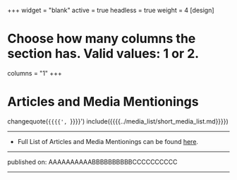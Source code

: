 +++
widget = "blank"
active = true
headless = true
weight = 4
[design]
  # Choose how many columns the section has. Valid values: 1 or 2.
  columns = "1"
+++

# Articles and Media Mentionings

changequote(`{{{{', `}}}}')
include({{{{../media_list/short_media_list.md}}}})

----------

* Full List of Articles and Media Mentionings can be found [here](https://github.com/gutsche/ForThePublic/raw/master/media_list/media_list.pdf).

----------

published on: AAAAAAAAAABBBBBBBBBBCCCCCCCCCC

----------

